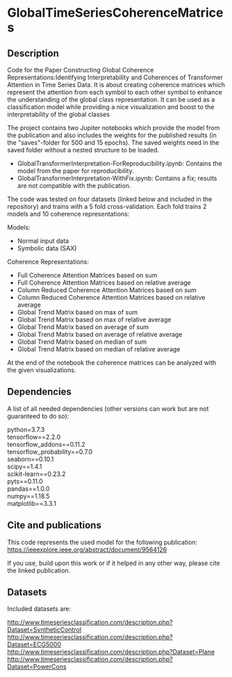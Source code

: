 # GlobalTimeSeriesCoherenceMatrices

## Description
Code for the Paper Constructing Global Coherence Representations:Identifying Interpretability and Coherences of Transformer Attention in Time Series Data. 
It is about creating coherence matrices which represent the attention from each symbol to each other symbol to enhance the understanding of the global class representation. It can be used as a classification model while providing a nice visualization and boost to the interpretability of the global classes <br>


The project contains two Jupiter notebooks which provide the model from the publication and also includes the weights for the published results (in the "saves"-folder for 500 and 15 epochs). The saved weights need in the saved folder without a nested structure to be loaded. 

- GlobalTransformerInterpretation-ForReproducibility.ipynb: Contains the model from the paper for reproducibility.
- GlobalTransformerInterpretation-WithFix.ipynb: Contains a fix; results are not compatible with the publication.

The code was tested on four datasets (linked below and included in the repository) and trains with a 5 fold cross-validation. Each fold trains 2 models and 10 coherence representations:

Models:
- Normal input data
- Symbolic data (SAX)

Coherence Representations:
- Full Coherence Attention Matrices based on sum
- Full Coherence Attention Matrices based on relative average
- Column  Reduced  Coherence  Attention  Matrices based on sum
- Column  Reduced  Coherence  Attention  Matrices based on relative average
- Global Trend Matrix based on max of sum 
- Global Trend Matrix based on max of relative average
- Global Trend Matrix based on average of sum 
- Global Trend Matrix based on average of relative average
- Global Trend Matrix based on median of sum 
- Global Trend Matrix based on median of relative average


At the end of the notebook the coherence matrices can be analyzed with the given visualizations.

## Dependencies
A list of all needed dependencies (other versions can work but are not guaranteed to do so):

python=3.7.3<br>
tensorflow==2.2.0<br>
tensorflow_addons==0.11.2<br>
tensorflow_probability==0.7.0<br>
seaborn==0.10.1<br>
scipy==1.4.1<br>
scikit-learn==0.23.2<br>
pyts==0.11.0<br>
pandas==1.0.0<br>
numpy==1.18.5<br>
matplotlib==3.3.1<br>



## Cite and publications
This code represents the used model for the following publication: <br>
https://ieeexplore.ieee.org/abstract/document/9564126 <br>

If you use, build upon this work or if it helped in any other way, please cite the linked publication.


## Datasets

Included datasets are:

http://www.timeseriesclassification.com/description.php?Dataset=SyntheticControl <br>
http://www.timeseriesclassification.com/description.php?Dataset=ECG5000 <br>
http://www.timeseriesclassification.com/description.php?Dataset=Plane <br>
http://www.timeseriesclassification.com/description.php?Dataset=PowerCons

